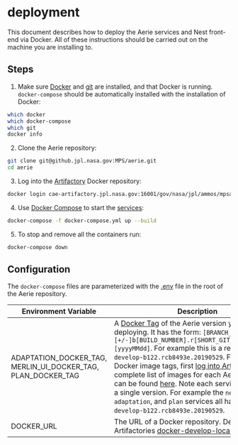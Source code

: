 # deployment

This document describes how to deploy the Aerie services and Nest front-end via Docker. All of these instructions should be carried out on the machine you are installing to.

## Steps

1. Make sure [Docker](https://www.docker.com/) and [git](https://git-scm.com/) are installed, and that Docker is running. `docker-compose` should be automatically installed with the installation of Docker:

```bash
which docker
which docker-compose
which git
docker info
```

2. Clone the Aerie repository:

```bash
git clone git@github.jpl.nasa.gov:MPS/aerie.git
cd aerie
```

3. Log into the [Artifactory](https://cae-artifactory.jpl.nasa.gov) Docker repository:

```bash
docker login cae-artifactory.jpl.nasa.gov:16001/gov/nasa/jpl/ammos/mpsa/aerie
```

4. Use [Docker Compose](https://docs.docker.com/compose/reference/) to start the [services](./services.md):

```bash
docker-compose -f docker-compose.yml up --build
```

5. To stop and remove all the containers run:

```bash
docker-compose down
```

## Configuration

The `docker-compose` files are parameterized with the [.env](../.env) file in the root of the Aerie repository.

| Environment Variable | Description |
| -------------------- | ----------- |
| ADAPTATION_DOCKER_TAG, <br/> MERLIN_UI_DOCKER_TAG, <br/> PLAN_DOCKER_TAG  | A [Docker Tag](https://docs.docker.com/engine/reference/commandline/tag/) of the Aerie version you are deploying. It has the form: `[BRANCH_NAME][+/-]b[BUILD_NUMBER].r[SHORT_GIT_COMMIT_HASH].[yyyyMMdd]`. For example this is a real tag: `develop-b122.rcb8493e.20190529`. For a list of Docker image tags, first [log into Artifactory](https://cae-artifactory.jpl.nasa.gov/artifactory/webapp/#/login). The complete list of images for each Aerie service can be found [here](https://cae-artifactory.jpl.nasa.gov/artifactory/webapp/#/artifacts/browse/tree/General/docker-develop-local/gov/nasa/jpl/ammos/mpsa/aerie). Note each service has a tag of a single version. For example the `nest`, `adaptation`, and `plan` services all have a tag of `develop-b122.rcb8493e.20190529`. |
| DOCKER_URL | The URL of a Docker repository. Defaults to Artifactories [docker-develop-local](https://cae-artifactory.jpl.nasa.gov/artifactory/webapp/#/artifacts/browse/tree/General/docker-develop-local) repository. |
